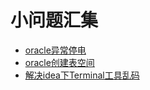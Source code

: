 # 小问题汇集

* [oracle异常停电](./oracle异常停电.md)
* [oracle创建表空间](./oracle创建表空间.md)
* [解决idea下Terminal工具乱码](./解决idea下Terminal工具乱码.md)